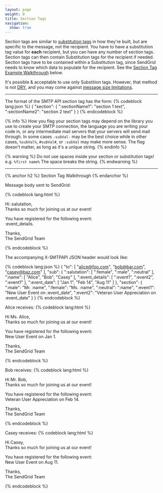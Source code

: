 ```yaml
---
layout: page
weight: 0
title: Section Tags
navigation:
  show: true
---
```


Section tags are similar to [substitution tags]({{root_url}}/API_Reference/SMTP_API/substitution_tags.html) in how they're built, but are specific to the message, not the recipient. You have to have a substitution tag value for **each** recipient, but you can have any number of section tags. Section tags can then contain Substitution tags for the recipient if needed. Section tags have to be contained within a Substitution tag, since SendGrid needs to know which data to populate for the recipient.
See the [Section Tag Example Walkthrough](#-Section-Tag-Example-Walkthrough) below.

It's possible & acceptable to use only Substition tags. However, that method is not [DRY](http://en.wikipedia.org/wiki/Don%27t_repeat_yourself), and you may come against [message size limitations]({{site.support_url}}/hc/en-us/articles/204034406).

* * * * *

The format of the SMTP API section tag has the form:
{% codeblock lang:json %}
{
  "section": {
    ":sectionName1": "section 1 text",
    ":sectionName2": "section 2 text"
  }
}
{% endcodeblock %}

{% info %}
How you flag your section tags may depend on the library you use to create your SMTP connection, the language you are writing your code in, or any intermediate mail servers that your servers will send mail through. In some cases `-subVal-` may be the best choice while in other cases, `%subVal%`, `#subVal#`, or `:subVal` may make more sense. The flag doesn't matter, as long as it's a unique string.
{% endinfo %}

{% warning %}
Do not use spaces inside your section or substitution tags! e.g. `%first name%`
The space breaks the string.
{% endwarning %}

* * * * *

{% anchor h2 %}
Section Tag Walkthrough
{% endanchor %}

Message body sent to SendGrid: 

{% codeblock lang:html %}
<html>
 <body>
   Hi :salutation,<br />
   Thanks so much for joining us at our event!

   <p>You have registered for the following event:<br />
    :event_details.</p>

   Thanks,<br />
   The SendGrid Team
 </body>
</html>
{% endcodeblock %}

The accompanying X-SMTPAPI JSON header would look like:

{% codeblock lang:json %}
{
  "to": [
    "alice@foo.com",
    "bob@bar.com",
    "casey@baz.com"
  ],
  "sub": {
    ":salutation": [
      ":female",
      ":male",
      ":neutral"
    ],
    ":name": [
      "Alice",
      "Bob",
      "Casey"
    ],
    ":event_details": [
      ":event1",
      ":event2",
      ":event1"
    ],
    ":event_date": [
      "Jan 1",
      "Feb 14",
      "Aug 11"
    ]
  },
  "section": {
    ":male": "Mr. :name",
    ":female": "Ms. :name",
    ":neutral": ":name",
    ":event1": "New User Event on :event_date",
    ":event2": "Veteran User Appreciation on :event_date"
  }
}
{% endcodeblock %}

Alice receives:
{% codeblock lang:html %}
<html>
 <body>
   Hi Ms. Alice,<br />
   Thanks so much for joining us at our event!

   <p>You have registered for the following event:<br />
    New User Event on Jan 1.</p>

   Thanks,<br />
   The SendGrid Team
 </body>
</html>
{% endcodeblock %}

Bob receives:
{% codeblock lang:html %}
<html>
 <body>
   Hi Mr. Bob,<br />
   Thanks so much for joining us at our event!

   <p>You have registered for the following event:<br />
    Veteran User Appreciation on Feb 14.</p>

   Thanks,<br />
   The SendGrid Team
 </body>
</html>
{% endcodeblock %}

Casey receives:
{% codeblock lang:html %}
<html>
 <body>
   Hi Casey,<br />
   Thanks so much for joining us at our event!

   <p>You have registered for the following event:<br />
    New User Event on Aug 11.</p>

   Thanks,<br />
   The SendGrid Team
 </body>
</html>
{% endcodeblock %}
